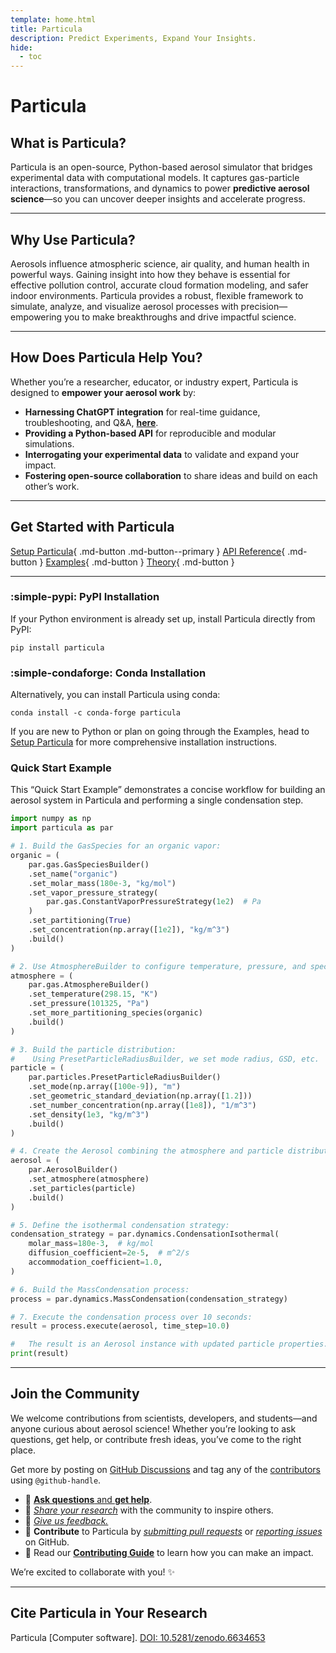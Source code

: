 ```yaml
---
template: home.html
title: Particula
description: Predict Experiments, Expand Your Insights.
hide:
  - toc
---
```


# Particula

## What is Particula?

Particula is an open-source, Python-based aerosol simulator that bridges experimental data with computational models. It captures gas-particle interactions, transformations, and dynamics to power **predictive aerosol science**—so you can uncover deeper insights and accelerate progress.

---

## Why Use Particula?

Aerosols influence atmospheric science, air quality, and human health in powerful ways. Gaining insight into how they behave is essential for effective pollution control, accurate cloud formation modeling, and safer indoor environments. Particula provides a robust, flexible framework to simulate, analyze, and visualize aerosol processes with precision—empowering you to make breakthroughs and drive impactful science.

---

## How Does Particula Help You?

Whether you’re a researcher, educator, or industry expert, Particula is designed to **empower your aerosol work** by:

- **Harnessing ChatGPT integration** for real-time guidance, troubleshooting, and Q&A, [**here**](https://chatgpt.com/g/g-67b9dffbaa988191a4c7adfd4f96af65-particula-assistant).
- **Providing a Python-based API** for reproducible and modular simulations.
- **Interrogating your experimental data** to validate and expand your impact.
- **Fostering open-source collaboration** to share ideas and build on each other’s work.

---

## Get Started with Particula

[Setup Particula](Examples/Setup_Particula/index.md){ .md-button .md-button--primary }
[API Reference](API/README.md){ .md-button }
[Examples](Examples/index.md){ .md-button }
[Theory](Theory/index.md){ .md-button }

---

### :simple-pypi: PyPI Installation
If your Python environment is already set up, install Particula directly from PyPI:
```shell
pip install particula
```

### :simple-condaforge: Conda Installation

Alternatively, you can install Particula using conda:
```shell
conda install -c conda-forge particula
```

If you are new to Python or plan on going through the Examples, head to [Setup Particula](Examples/Setup_Particula/index.md) for more comprehensive installation instructions.

### Quick Start Example

This “Quick Start Example” demonstrates a concise workflow for building an aerosol system in Particula and performing a single condensation step.

```python
import numpy as np
import particula as par

# 1. Build the GasSpecies for an organic vapor:
organic = (
    par.gas.GasSpeciesBuilder()
    .set_name("organic")
    .set_molar_mass(180e-3, "kg/mol")
    .set_vapor_pressure_strategy(
        par.gas.ConstantVaporPressureStrategy(1e2)  # Pa
    )
    .set_partitioning(True)
    .set_concentration(np.array([1e2]), "kg/m^3")
    .build()
)

# 2. Use AtmosphereBuilder to configure temperature, pressure, and species:
atmosphere = (
    par.gas.AtmosphereBuilder()
    .set_temperature(298.15, "K")
    .set_pressure(101325, "Pa")
    .set_more_partitioning_species(organic)
    .build()
)

# 3. Build the particle distribution:
#    Using PresetParticleRadiusBuilder, we set mode radius, GSD, etc.
particle = (
    par.particles.PresetParticleRadiusBuilder()
    .set_mode(np.array([100e-9]), "m")
    .set_geometric_standard_deviation(np.array([1.2]))
    .set_number_concentration(np.array([1e8]), "1/m^3")
    .set_density(1e3, "kg/m^3")
    .build()
)

# 4. Create the Aerosol combining the atmosphere and particle distribution:
aerosol = (
    par.AerosolBuilder()
    .set_atmosphere(atmosphere)
    .set_particles(particle)
    .build()
)

# 5. Define the isothermal condensation strategy:
condensation_strategy = par.dynamics.CondensationIsothermal(
    molar_mass=180e-3,  # kg/mol
    diffusion_coefficient=2e-5,  # m^2/s
    accommodation_coefficient=1.0,
)

# 6. Build the MassCondensation process:
process = par.dynamics.MassCondensation(condensation_strategy)

# 7. Execute the condensation process over 10 seconds:
result = process.execute(aerosol, time_step=10.0)

#   The result is an Aerosol instance with updated particle properties.
print(result)
```

---

## Join the Community

We welcome contributions from scientists, developers, and students—and anyone curious about aerosol science! Whether you’re looking to ask questions, get help, or contribute fresh ideas, you’ve come to the right place.

Get more by posting on [GitHub Discussions](https://github.com/uncscode/particula/discussions) and tag any of the [contributors](https://github.com/uncscode/particula/graphs/contributors) using `@github-handle`.

- 💬 [**Ask questions** and **get help**](https://github.com/uncscode/particula/discussions/new?category=q-a).
- 🚀 [*Share your research*](https://github.com/uncscode/particula/discussions/new?category=show-and-tell) with the community to inspire others.
- 📣 [*Give us feedback.*](https://github.com/uncscode/particula/discussions/new?category=feedback)
- 🌟 **Contribute** to Particula by [*submitting pull requests*](https://github.com/uncscode/particula/pulls) or [*reporting issues*](https://github.com/uncscode/particula/issues) on GitHub.
- 🔗 Read our [**Contributing Guide**](contribute/CONTRIBUTING.md) to learn how you can make an impact.

We’re excited to collaborate with you! ✨

---

## Cite Particula in Your Research

Particula [Computer software]. [DOI: 10.5281/zenodo.6634653](https://doi.org/10.5281/zenodo.6634653)
